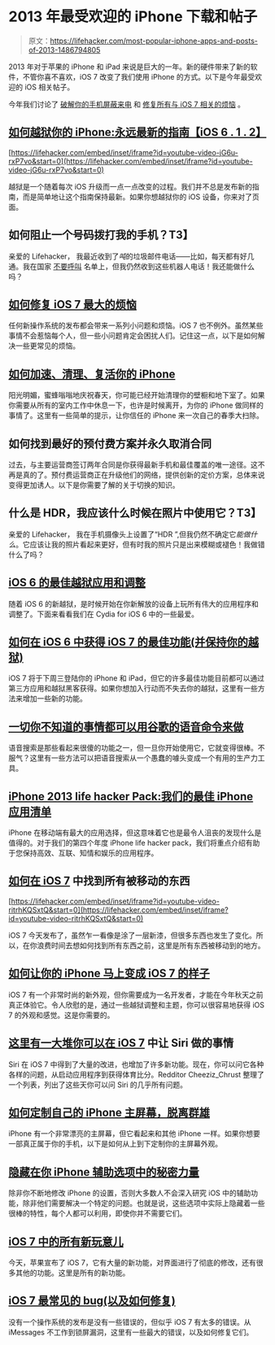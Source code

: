 # 2013 年最受欢迎的 iPhone 下载和帖子

> 原文：<https://lifehacker.com/most-popular-iphone-apps-and-posts-of-2013-1486794805>

2013 年对于苹果的 iPhone 和 iPad 来说是巨大的一年。新的硬件带来了新的软件，不管你喜不喜欢，iOS 7 改变了我们使用 iPhone 的方式。以下是今年最受欢迎的 iOS 相关帖子。



今年我们讨论了 [破解你的手机](https://lifehacker.com/how-to-jailbreak-your-iphone-the-always-up-to-date-gui-5771943)[屏蔽来电](http://lifehacker.com/how-can-i-block-a-number-from-calling-my-cellphone-5602865) 和 [修复所有与 iOS 7 相关的烦恼](http://lifehacker.com/ios-7s-biggest-annoyances-and-how-to-fix-them-1334420963) 。

## [如何越狱你的 iPhone:永远最新的指南【iOS 6 . 1 . 2】](https://lifehacker.com/how-to-jailbreak-your-iphone-the-always-up-to-date-gui-5771943)

 [https://lifehacker.com/embed/inset/iframe?id=youtube-video-jG6u-rxP7vo&start=0](https://lifehacker.com/embed/inset/iframe?id=youtube-video-jG6u-rxP7vo&start=0) 

越狱是一个随着每次 iOS 升级而一点一点改变的过程。我们并不总是发布新的指南，而是简单地让这个指南保持最新。如果你想越狱你的 iOS 设备，你来对了页面。

## 如何阻止一个号码拨打我的手机？T3】

亲爱的 Lifehacker，
我最近收到了*吨*的垃圾邮件电话——比如，每天都有好几通。我在国家 [不要呼叫](https://www.donotcall.gov/) 名单上，但我仍然收到这些机器人电话！我还能做什么吗？

## [如何修复 iOS 7 最大的烦恼](http://lifehacker.com/ios-7s-biggest-annoyances-and-how-to-fix-them-1334420963)

任何新操作系统的发布都会带来一系列小问题和烦恼。iOS 7 也不例外。虽然某些事情不会惹恼每个人，但一些小问题肯定会困扰人们。记住这一点，以下是如何解决一些更常见的烦恼。

## [如何加速、清理、复活你的 iPhone](http://lifehacker.com/how-to-speed-up-clean-up-and-revive-your-iphone-5897438)

阳光明媚，蜜蜂嗡嗡地庆祝春天，你可能已经开始清理你的壁橱和地下室了。如果你需要从所有的室内工作中休息一下，也许是时候离开，为你的 iPhone 做同样的事情了。这里有一些简单的提示，让你信任的 iPhone 来一次自己的春季大扫除。

## 如何找到最好的预付费方案并永久取消合同

过去，与主要运营商签订两年合同是你获得最新手机和最佳覆盖的唯一途径。这不再是真的了。预付费运营商正在升级他们的网络，提供创新的定价方案，总体来说变得更加诱人。以下是你需要了解的关于切换的知识。

## 什么是 HDR，我应该什么时候在照片中使用它？T3】

亲爱的 Lifehacker，
我在手机摄像头上设置了“HDR ”,但我仍然不确定它*能做什么*。它应该让我的照片看起来更好，但有时我的照片只是出来模糊或褪色！我做错什么了吗？

## [iOS 6 的最佳越狱应用和调整](http://lifehacker.com/the-best-jailbreak-apps-and-tweaks-for-ios-6-5982427)

随着 iOS 6 的新越狱，是时候开始在你新解放的设备上玩所有伟大的应用程序和调整了。下面来看看我们在 Cydia for iOS 6 中的一些最爱。

## [如何在 iOS 6 中获得 iOS 7 的最佳功能(并保持你的越狱)](http://lifehacker.com/how-to-get-ios-7s-best-features-but-keep-your-jailbrea-512425022)

iOS 7 将于下周三登陆你的 iPhone 和 iPad，但它的许多最佳功能目前都可以通过第三方应用和越狱黑客获得。如果你想加入行动而不失去你的越狱，这里有一些方法来增加一些新的功能。

## [一切你不知道的事情都可以用谷歌的语音命令来做](http://lifehacker.com/everything-you-didnt-know-you-could-do-with-google-voi-512727229)

语音搜索是那些看起来很傻的功能之一，但一旦你开始使用它，它就变得很棒。不服气？这里有一些方法可以把语音搜索从一个愚蠢的噱头变成一个有用的生产力工具。

## [iPhone 2013 life hacker Pack:我们的最佳 iPhone 应用清单](http://lifehacker.com/lifehacker-pack-for-iphone-2013-our-list-of-the-best-i-804543677)

iPhone 在移动端有最大的应用选择，但这意味着它也是最令人沮丧的发现什么是值得的。对于我们的第四个年度 iPhone life hacker pack，我们将重点介绍有助于您保持高效、互联、知情和娱乐的应用程序。

## [如何在 iOS 7](http://lifehacker.com/how-to-find-everything-that-moved-in-ios-7-1335503918) 中找到所有被移动的东西

 [https://lifehacker.com/embed/inset/iframe?id=youtube-video-ritrhKQSxtQ&start=0](https://lifehacker.com/embed/inset/iframe?id=youtube-video-ritrhKQSxtQ&start=0) 

iOS 7 今天发布了，虽然乍一看像是涂了一层新漆，但很多东西也发生了变化。所以，在你浪费时间去想如何找到所有东西之前，这里是所有东西被移动到的地方。

## [如何让你的 iPhone 马上变成 iOS 7 的样子](http://lifehacker.com/how-to-make-your-iphone-look-like-ios-7-right-now-514123732)

iOS 7 有一个非常时尚的新外观，但你需要成为一名开发者，才能在今年秋天之前真正体验它。令人欣慰的是，通过一些越狱调整和主题，你可以很容易地获得 iOS 7 的外观和感觉。这是你需要的。

## [这里有一大堆你可以在 iOS 7](http://lifehacker.com/all-the-things-you-can-ask-siri-to-do-in-ios-7-1401408294) 中让 Siri 做的事情

Siri 在 iOS 7 中得到了大量的改进，也增加了许多新功能。现在，你可以问它各种各样的问题，从启动应用程序到获得体育比分。Redditor Cheeziz_Chrust 整理了一个列表，列出了这些天你可以问 Siri 的几乎所有问题。

## [如何定制自己的 iPhone 主屏幕，脱离群雄](http://lifehacker.com/how-to-customize-your-iphones-home-screen-and-break-awa-5991283)

iPhone 有一个非常漂亮的主屏幕，但它看起来和其他 iPhone 一样。如果你想要一部真正属于你的手机，以下是如何从上到下定制你的主屏幕外观。

## [隐藏在你 iPhone 辅助选项中的秘密力量](http://lifehacker.com/the-secret-powers-hidden-in-your-iphones-accessibility-816886743)

除非你不断地修改 iPhone 的设置，否则大多数人不会深入研究 iOS 中的辅助功能，除非他们需要解决一个特定的问题。也就是说，这些选项中实际上隐藏着一些很棒的特性，每个人都可以利用，即使你并不需要它们。

## [iOS 7 中的所有新玩意儿](http://lifehacker.com/all-the-new-stuff-in-ios-7-512339961)

今天，苹果宣布了 iOS 7，它有大量的新功能，对界面进行了彻底的修改，还有很多其他的功能。这里是所有的新功能。

## [iOS 7 最常见的 bug(以及如何修复)](http://lifehacker.com/ios-7s-most-common-bugs-and-how-to-fix-them-1441163151)

没有一个操作系统的发布是没有一些错误的，但似乎 iOS 7 有太多的错误。从 iMessages 不工作到锁屏漏洞，这里有一些最大的错误，以及如何修复它们。